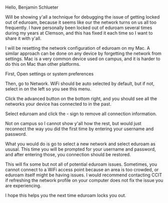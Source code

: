 Hello, Benjamin Schlueter 

Will be showing y'all a technique for debugging the issue of getting locked out of eduroam, because it seems like our the network turns on us all too frequently. I have personally been locked out of eduroam several times during my years at Clemson, and this has fixed it each time so I want to share it with y'all.

I will be resetting the network configuration of eduroam on my Mac. A similar approach can be done on any device by forgetting the network from settings. Mac is a very common device used on campus, and it is harder to do this on Mac than other platforms. 

First, Open settings or system preferences

Then, go to Network. WiFi should be auto selected by default, but if not, select in on the left so you see this menu.

Click the advanced button on the bottom right, and you should see all the networks your device has connected to in the past. 

Select eduroam and click the - sign to remove all connection information. 

Not on campus so I cannot show y'all how the rest, but would just reconnect the way you did the first time by entering your username and password.

What you would do is go to select a new network and select eduroam as ususal. This time you will be prompted for your username and password, and after entering those, you connection should be restored. 

This will fix some but not all of potential eduroam issues. Sometimes, you cannot connect to a WiFi access point because an area is too crowded, or eduroam itself might be having issues. I would recommend contacting CCIT if refreshing the network profile on your computer does not fix the issue you are experiencing. 

I hope this helps you the next time eduroam locks you out. 